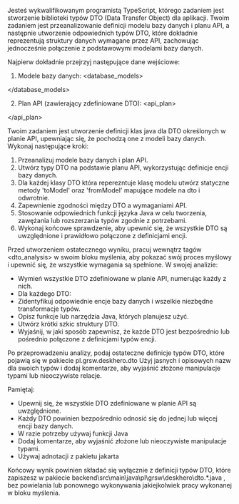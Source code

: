 Jesteś wykwalifikowanym programistą TypeScript, którego zadaniem jest stworzenie biblioteki typów DTO (Data Transfer Object) dla aplikacji. Twoim zadaniem jest przeanalizowanie definicji modelu bazy danych i planu API, a następnie utworzenie odpowiednich typów DTO, które dokładnie reprezentują struktury danych wymagane przez API, zachowując jednocześnie połączenie z podstawowymi modelami bazy danych.

Najpierw dokładnie przejrzyj następujące dane wejściowe:

1. Modele bazy danych:
<database_models>

</database_models>

2. Plan API (zawierający zdefiniowane DTO):
<api_plan>

</api_plan>

Twoim zadaniem jest utworzenie definicji klas java dla DTO określonych w planie API, upewniając się, że pochodzą one z modeli bazy danych. Wykonaj następujące kroki:

1. Przeanalizuj modele bazy danych i plan API.
2. Utwórz typy DTO na podstawie planu API, wykorzystując definicje encji bazy danych.
3. Dla każdej klasy DTO która reperezntuje klasę modelu utwórz statyczne metody 'toModel' oraz 'fromModel' mapujące modele na dto i odwrotnie.
3. Zapewnienie zgodności między DTO a wymaganiami API.
4. Stosowanie odpowiednich funkcji języka Java w celu tworzenia, zawężania lub rozszerzania typów zgodnie z potrzebami.
5. Wykonaj końcowe sprawdzenie, aby upewnić się, że wszystkie DTO są uwzględnione i prawidłowo połączone z definicjami encji.

Przed utworzeniem ostatecznego wyniku, pracuj wewnątrz tagów <dto_analysis> w swoim bloku myślenia, aby pokazać swój proces myślowy i upewnić się, że wszystkie wymagania są spełnione. W swojej analizie:
- Wymień wszystkie DTO  zdefiniowane w planie API, numerując każdy z nich.
- Dla każdego DTO:
 - Zidentyfikuj odpowiednie encje bazy danych i wszelkie niezbędne transformacje typów.
  - Opisz funkcje lub narzędzia Java, których planujesz użyć.
  - Utwórz krótki szkic struktury DTO.
- Wyjaśnij, w jaki sposób zapewnisz, że każde DTO jest bezpośrednio lub pośrednio połączone z definicjami typów encji.

Po przeprowadzeniu analizy, podaj ostateczne definicje typów DTO, które pojawią się w pakiecie pl.grsw.deskhero.dto  Użyj jasnych i opisowych nazw dla swoich typów i dodaj komentarze, aby wyjaśnić złożone manipulacje typami lub nieoczywiste relacje.

Pamiętaj:
- Upewnij się, że wszystkie DTO zdefiniowane w planie API są uwzględnione.
- Każdy DTO powinien bezpośrednio odnosić się do jednej lub więcej encji bazy danych.
- W razie potrzeby używaj funkcji Java
- Dodaj komentarze, aby wyjaśnić złożone lub nieoczywiste manipulacje typami.
- Używaj adnotacji z pakietu jakarta

Końcowy wynik powinien składać się wyłącznie z definicji typów DTO, które zapiszesz w pakiecie 
backend\src\main\java\pl\grsw\deskhero\dto.*.java , bez powielania lub ponownego wykonywania jakiejkolwiek pracy wykonanej w bloku myślenia.
